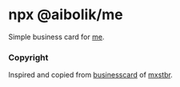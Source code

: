 # npx @aibolik/me

Simple business card for [me](https://aibolik.github.io/about).


### Copyright

Inspired and copied from [businesscard](https://github.com/mxstbr/businesscard) of [mxstbr](https://github.com/mxstbr).